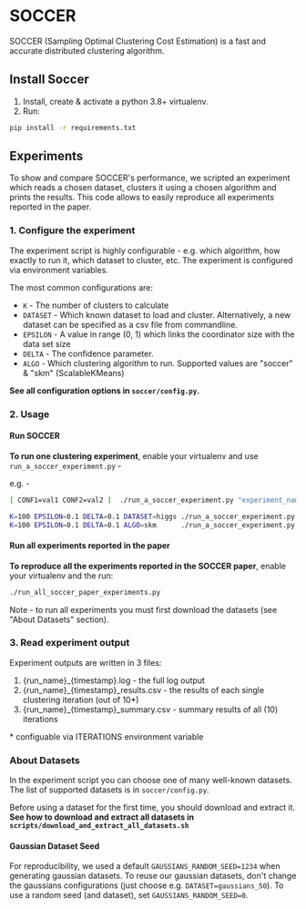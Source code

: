 # SOCCER

SOCCER (Sampling Optimal Clustering Cost Estimation) is a fast and accurate distributed clustering algorithm.

## Install Soccer

1. Install, create & activate a python 3.8+ virtualenv.
2. Run:

```bash
pip install -r requirements.txt
```

## Experiments

To show and compare SOCCER's performance, we scripted an experiment which reads a chosen dataset, clusters it using a chosen 
algorithm and prints the results. This code allows to easily reproduce all experiments reported in the paper.

### 1. Configure the experiment

The experiment script is highly configurable - e.g. which algorithm, how exactly to run it, which dataset to cluster, etc. The experiment is configured via environment variables.

The most common configurations are:

* `K` - The number of clusters to calculate
* `DATASET` - Which known dataset to load and cluster. Alternatively, a new dataset can be specified as a csv file from commandline.
* `EPSILON` - A value in range (0, 1) which links the coordinator size with the data set size 
* `DELTA` - The confidence parameter.
* `ALGO` - Which clustering algorithm to run. Supported values are "soccer" & "skm" (ScalableKMeans)

**See all configuration options in `soccer/config.py`.**

### 2. Usage

#### Run SOCCER

**To run one clustering experiment**, enable your virtualenv and use `run_a_soccer_experiment.py` - 

e.g. - 
```bash
[ CONF1=val1 CONF2=val2 ]  ./run_a_soccer_experiment.py "experiment_name" [path/to/your_data.csv]

K=100 EPSILON=0.1 DELTA=0.1 DATASET=higgs ./run_a_soccer_experiment.py "soccer_with_higgs_and_100k"
K=100 EPSILON=0.1 DELTA=0.1 ALGO=skm      ./run_a_soccer_experiment.py "skm_with_100k_on_my_data" my/custom/data.csv
```

#### Run all experiments reported in the paper

**To reproduce all the experiments reported in the SOCCER paper**, enable your virtualenv and the run:

```bash
./run_all_soccer_paper_experiments.py
```

Note - to run all experiments you must first download the datasets (see "About Datasets" section).

### 3. Read experiment output

Experiment outputs are written in 3 files:

1. {run_name}_{timestamp}.log - the full log output
2. {run_name}_{timestamp}_results.csv - the results of each single clustering iteration (out of 10*)
3. {run_name}_{timestamp}_summary.csv - summary results of all (10) iterations

\* configuable via ITERATIONS environment variable

### About Datasets

In the experiment script you can choose one of many well-known datasets. The list of supported datasets is in `soccer/config.py`. 

Before using a dataset for the first time, you should download and
extract it. **See how to download and extract all datasets in `scripts/download_and_extract_all_datasets.sh`**

#### Gaussian Dataset Seed

For reproducibility, we used a default `GAUSSIANS_RANDOM_SEED=1234` when generating gaussian datasets. To reuse our gaussian datasets, don't change the gaussians configurations (just choose
e.g. `DATASET=gaussians_50`). To use a random seed (and dataset), set `GAUSSIANS_RANDOM_SEED=0`.
